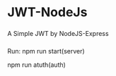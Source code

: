 # JWT-NodeJs

###
 A Simple JWT by NodeJS-Express
 
 ###
Run: npm run start(server)

 npm run atuth(auth)

